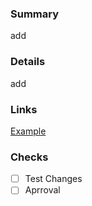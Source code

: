 
### Summary
add

### Details
add

### Links
[Example](www.google.com)

### Checks
- [ ] Test Changes
- [ ] Aprroval
